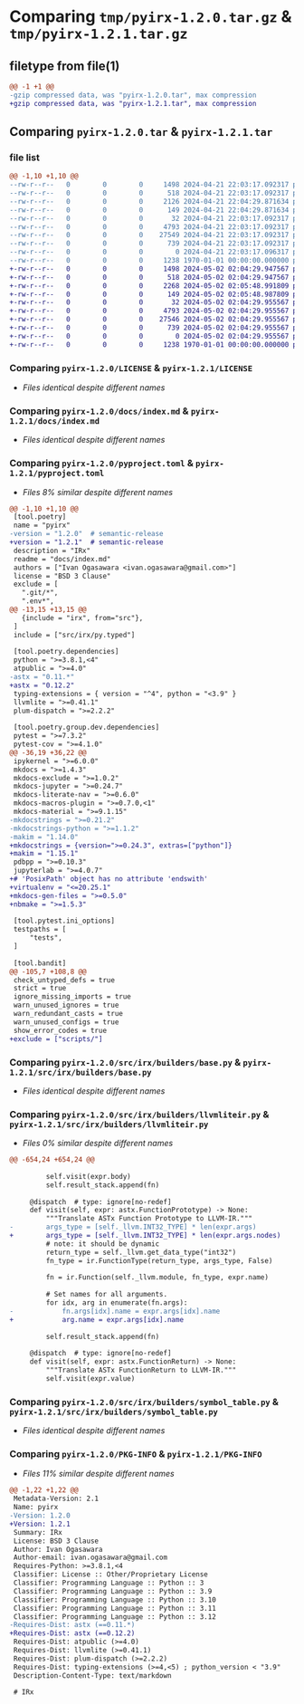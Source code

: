 # Comparing `tmp/pyirx-1.2.0.tar.gz` & `tmp/pyirx-1.2.1.tar.gz`

## filetype from file(1)

```diff
@@ -1 +1 @@
-gzip compressed data, was "pyirx-1.2.0.tar", max compression
+gzip compressed data, was "pyirx-1.2.1.tar", max compression
```

## Comparing `pyirx-1.2.0.tar` & `pyirx-1.2.1.tar`

### file list

```diff
@@ -1,10 +1,10 @@
--rw-r--r--   0        0        0     1498 2024-04-21 22:03:17.092317 pyirx-1.2.0/LICENSE
--rw-r--r--   0        0        0      518 2024-04-21 22:03:17.092317 pyirx-1.2.0/docs/index.md
--rw-r--r--   0        0        0     2126 2024-04-21 22:04:29.871634 pyirx-1.2.0/pyproject.toml
--rw-r--r--   0        0        0      149 2024-04-21 22:04:29.871634 pyirx-1.2.0/src/irx/__init__.py
--rw-r--r--   0        0        0       32 2024-04-21 22:03:17.092317 pyirx-1.2.0/src/irx/builders/__init__.py
--rw-r--r--   0        0        0     4793 2024-04-21 22:03:17.092317 pyirx-1.2.0/src/irx/builders/base.py
--rw-r--r--   0        0        0    27549 2024-04-21 22:03:17.092317 pyirx-1.2.0/src/irx/builders/llvmliteir.py
--rw-r--r--   0        0        0      739 2024-04-21 22:03:17.092317 pyirx-1.2.0/src/irx/builders/symbol_table.py
--rw-r--r--   0        0        0        0 2024-04-21 22:03:17.096317 pyirx-1.2.0/src/irx/py.typed
--rw-r--r--   0        0        0     1238 1970-01-01 00:00:00.000000 pyirx-1.2.0/PKG-INFO
+-rw-r--r--   0        0        0     1498 2024-05-02 02:04:29.947567 pyirx-1.2.1/LICENSE
+-rw-r--r--   0        0        0      518 2024-05-02 02:04:29.947567 pyirx-1.2.1/docs/index.md
+-rw-r--r--   0        0        0     2268 2024-05-02 02:05:48.991809 pyirx-1.2.1/pyproject.toml
+-rw-r--r--   0        0        0      149 2024-05-02 02:05:48.987809 pyirx-1.2.1/src/irx/__init__.py
+-rw-r--r--   0        0        0       32 2024-05-02 02:04:29.955567 pyirx-1.2.1/src/irx/builders/__init__.py
+-rw-r--r--   0        0        0     4793 2024-05-02 02:04:29.955567 pyirx-1.2.1/src/irx/builders/base.py
+-rw-r--r--   0        0        0    27546 2024-05-02 02:04:29.955567 pyirx-1.2.1/src/irx/builders/llvmliteir.py
+-rw-r--r--   0        0        0      739 2024-05-02 02:04:29.955567 pyirx-1.2.1/src/irx/builders/symbol_table.py
+-rw-r--r--   0        0        0        0 2024-05-02 02:04:29.955567 pyirx-1.2.1/src/irx/py.typed
+-rw-r--r--   0        0        0     1238 1970-01-01 00:00:00.000000 pyirx-1.2.1/PKG-INFO
```

### Comparing `pyirx-1.2.0/LICENSE` & `pyirx-1.2.1/LICENSE`

 * *Files identical despite different names*

### Comparing `pyirx-1.2.0/docs/index.md` & `pyirx-1.2.1/docs/index.md`

 * *Files identical despite different names*

### Comparing `pyirx-1.2.0/pyproject.toml` & `pyirx-1.2.1/pyproject.toml`

 * *Files 8% similar despite different names*

```diff
@@ -1,10 +1,10 @@
 [tool.poetry]
 name = "pyirx"
-version = "1.2.0"  # semantic-release
+version = "1.2.1"  # semantic-release
 description = "IRx"
 readme = "docs/index.md"
 authors = ["Ivan Ogasawara <ivan.ogasawara@gmail.com>"]
 license = "BSD 3 Clause"
 exclude = [
   ".git/*",
   ".env*",
@@ -13,15 +13,15 @@
   {include = "irx", from="src"},
 ]
 include = ["src/irx/py.typed"]
 
 [tool.poetry.dependencies]
 python = ">=3.8.1,<4"
 atpublic = ">=4.0"
-astx = "0.11.*"
+astx = "0.12.2"
 typing-extensions = { version = "^4", python = "<3.9" }
 llvmlite = ">=0.41.1"
 plum-dispatch = ">=2.2.2"
 
 [tool.poetry.group.dev.dependencies]
 pytest = ">=7.3.2"
 pytest-cov = ">=4.1.0"
@@ -36,19 +36,22 @@
 ipykernel = ">=6.0.0"
 mkdocs = ">=1.4.3"
 mkdocs-exclude = ">=1.0.2"
 mkdocs-jupyter = ">=0.24.7"
 mkdocs-literate-nav = ">=0.6.0"
 mkdocs-macros-plugin = ">=0.7.0,<1"
 mkdocs-material = ">=9.1.15"
-mkdocstrings = ">=0.21.2"
-mkdocstrings-python = ">=1.1.2"
-makim = "1.14.0"
+mkdocstrings = {version=">=0.24.3", extras=["python"]}
+makim = "1.15.1"
 pdbpp = ">=0.10.3"
 jupyterlab = ">=4.0.7"
+# 'PosixPath' object has no attribute 'endswith'
+virtualenv = "<=20.25.1"
+mkdocs-gen-files = ">=0.5.0"
+nbmake = ">=1.5.3"
 
 [tool.pytest.ini_options]
 testpaths = [
     "tests",
 ]
 
 [tool.bandit]
@@ -105,7 +108,8 @@
 check_untyped_defs = true
 strict = true
 ignore_missing_imports = true
 warn_unused_ignores = true
 warn_redundant_casts = true
 warn_unused_configs = true
 show_error_codes = true
+exclude = ["scripts/"]
```

### Comparing `pyirx-1.2.0/src/irx/builders/base.py` & `pyirx-1.2.1/src/irx/builders/base.py`

 * *Files identical despite different names*

### Comparing `pyirx-1.2.0/src/irx/builders/llvmliteir.py` & `pyirx-1.2.1/src/irx/builders/llvmliteir.py`

 * *Files 0% similar despite different names*

```diff
@@ -654,24 +654,24 @@
 
         self.visit(expr.body)
         self.result_stack.append(fn)
 
     @dispatch  # type: ignore[no-redef]
     def visit(self, expr: astx.FunctionPrototype) -> None:
         """Translate ASTx Function Prototype to LLVM-IR."""
-        args_type = [self._llvm.INT32_TYPE] * len(expr.args)
+        args_type = [self._llvm.INT32_TYPE] * len(expr.args.nodes)
         # note: it should be dynamic
         return_type = self._llvm.get_data_type("int32")
         fn_type = ir.FunctionType(return_type, args_type, False)
 
         fn = ir.Function(self._llvm.module, fn_type, expr.name)
 
         # Set names for all arguments.
         for idx, arg in enumerate(fn.args):
-            fn.args[idx].name = expr.args[idx].name
+            arg.name = expr.args[idx].name
 
         self.result_stack.append(fn)
 
     @dispatch  # type: ignore[no-redef]
     def visit(self, expr: astx.FunctionReturn) -> None:
         """Translate ASTx FunctionReturn to LLVM-IR."""
         self.visit(expr.value)
```

### Comparing `pyirx-1.2.0/src/irx/builders/symbol_table.py` & `pyirx-1.2.1/src/irx/builders/symbol_table.py`

 * *Files identical despite different names*

### Comparing `pyirx-1.2.0/PKG-INFO` & `pyirx-1.2.1/PKG-INFO`

 * *Files 11% similar despite different names*

```diff
@@ -1,22 +1,22 @@
 Metadata-Version: 2.1
 Name: pyirx
-Version: 1.2.0
+Version: 1.2.1
 Summary: IRx
 License: BSD 3 Clause
 Author: Ivan Ogasawara
 Author-email: ivan.ogasawara@gmail.com
 Requires-Python: >=3.8.1,<4
 Classifier: License :: Other/Proprietary License
 Classifier: Programming Language :: Python :: 3
 Classifier: Programming Language :: Python :: 3.9
 Classifier: Programming Language :: Python :: 3.10
 Classifier: Programming Language :: Python :: 3.11
 Classifier: Programming Language :: Python :: 3.12
-Requires-Dist: astx (==0.11.*)
+Requires-Dist: astx (==0.12.2)
 Requires-Dist: atpublic (>=4.0)
 Requires-Dist: llvmlite (>=0.41.1)
 Requires-Dist: plum-dispatch (>=2.2.2)
 Requires-Dist: typing-extensions (>=4,<5) ; python_version < "3.9"
 Description-Content-Type: text/markdown
 
 # IRx
```

